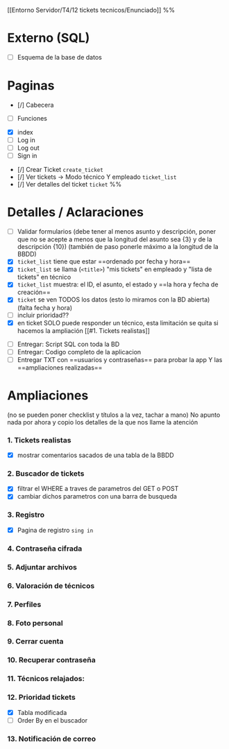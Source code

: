[[Entorno Servidor/T4/12 tickets tecnicos/Enunciado]]
%%
# Externo (SQL)
- [ ] Esquema de la base de datos

# Paginas
- [/] Cabecera
- [ ] Funciones

+ [x] index
+ [ ] Log in
+ [ ] Log out
+ [ ] Sign in

- [/] Crear Ticket ``create_ticket``
- [/] Ver tickets -> Modo técnico Y empleado `ticket_list`
- [/] Ver detalles del ticket `ticket`
%%

# Detalles / Aclaraciones
- [ ] Validar formularios (debe tener al menos asunto y descripción, poner que no se acepte a menos que la longitud del asunto sea {3} y de la descripción {10}) (también de paso ponerle máximo a la longitud de la BBDD)
- [x] ``ticket_list`` tiene que estar ==ordenado por fecha y hora==
- [x] ``ticket_list`` se llama (`<title>`) "mis tickets" en empleado y "lista de tickets" en técnico
- [x] ``ticket_list`` muestra: el ID, el asunto, el estado y ==la hora y fecha de creación==
- [x] ``ticket`` se ven TODOS los datos (esto lo miramos con la BD abierta) (falta fecha y hora)
- [ ] incluir prioridad??
- [x] en ticket SOLO puede responder un técnico, esta limitación se quita si hacemos la ampliación [[#1. Tickets realistas]]

+ [ ] Entregar: Script SQL con toda la BD
+ [ ] Entregar: Codigo completo de la aplicacion
+ [ ] Entregar TXT con ==usuarios y contraseñas== para probar la app Y las ==ampliaciones realizadas==

# Ampliaciones
(no se pueden poner checklist y títulos a la vez, tachar a mano)
No apunto nada por ahora y copio los detalles de la que nos llame la atención
### 1. Tickets realistas
- [x] mostrar comentarios sacados de una tabla de la BBDD

### 2. Buscador de tickets
- [x] filtrar el WHERE a traves de parametros del GET o POST
- [x] cambiar dichos parametros con una barra de busqueda

### 3. Registro
- [x] Pagina de registro `sing in`

### 4. Contraseña cifrada
### 5. Adjuntar archivos
### 6. Valoración de técnicos
### 7. Perfiles
### 8. Foto personal
### 9. Cerrar cuenta
### 10. Recuperar contraseña
### 11. Técnicos relajados:
### 12. Prioridad tickets
- [x] Tabla modificada
- [ ] Order By en el buscador

### 13. Notificación de correo
